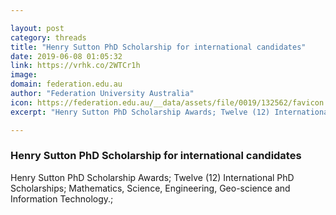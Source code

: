 ```yaml
---

layout: post
category: threads
title: "Henry Sutton PhD Scholarship for international candidates"
date: 2019-06-08 01:05:32
link: https://vrhk.co/2WTCr1h
image: 
domain: federation.edu.au
author: "Federation University Australia"
icon: https://federation.edu.au/__data/assets/file/0019/132562/favicon.ico?v=0.0.2
excerpt: "Henry Sutton PhD Scholarship Awards; Twelve (12) International PhD Scholarships; Mathematics, Science, Engineering, Geo-science and Information Technology.;"

---
```


### Henry Sutton PhD Scholarship for international candidates

Henry Sutton PhD Scholarship Awards; Twelve (12) International PhD Scholarships; Mathematics, Science, Engineering, Geo-science and Information Technology.;
